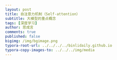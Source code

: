 ```yaml
---
layout: post
title: 自注意力机制（Self-attention）
subtitle: 大模型的重点概念
tags: [深度学习]
author: 思成言
comments: true
published: false
bigimg: /img/bgimage.png
typora-root-url: ../../../../binlidaily.github.io
typora-copy-images-to: ../../../img/media
---
```


　　